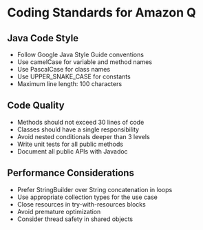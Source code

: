 # Coding Standards for Amazon Q

## Java Code Style
- Follow Google Java Style Guide conventions
- Use camelCase for variable and method names
- Use PascalCase for class names
- Use UPPER_SNAKE_CASE for constants
- Maximum line length: 100 characters

## Code Quality
- Methods should not exceed 30 lines of code
- Classes should have a single responsibility
- Avoid nested conditionals deeper than 3 levels
- Write unit tests for all public methods
- Document all public APIs with Javadoc

## Performance Considerations
- Prefer StringBuilder over String concatenation in loops
- Use appropriate collection types for the use case
- Close resources in try-with-resources blocks
- Avoid premature optimization
- Consider thread safety in shared objects